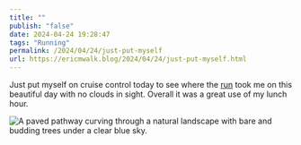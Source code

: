 ```yaml
---
title: ""
publish: "false"
date: 2024-04-24 19:28:47
tags: "Running"
permalink: /2024/04/24/just-put-myself
url: https://ericmwalk.blog/2024/04/24/just-put-myself.html
---
```


Just put myself on cruise control today to see where the [run](https://strava.com/activities/11255862484) took me on this beautiful day with no clouds in sight. Overall it was a great use of my lunch hour.


![A paved pathway curving through a natural landscape with bare and budding trees under a clear blue sky.](https://ericmwalk.blog/uploads/2024/img-8722.jpeg)
